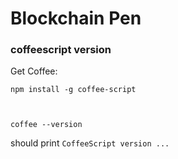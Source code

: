 # Blockchain Pen
### coffeescript version

Get Coffee:

    npm install -g coffee-script



    coffee --version

should print `CoffeeScript version ...`
